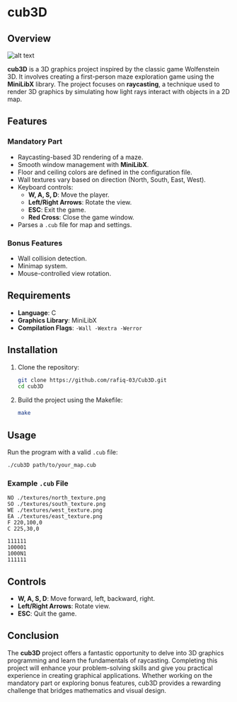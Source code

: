 # cub3D

## Overview

![alt text](./assets/textures/cub3D.png)

**cub3D** is a 3D graphics project inspired by the classic game Wolfenstein 3D. It involves creating a first-person maze exploration game using the **MiniLibX** library. The project focuses on **raycasting**, a technique used to render 3D graphics by simulating how light rays interact with objects in a 2D map.

## Features

### Mandatory Part

- Raycasting-based 3D rendering of a maze.
- Smooth window management with **MiniLibX**.
- Floor and ceiling colors are defined in the configuration file.
- Wall textures vary based on direction (North, South, East, West).
- Keyboard controls:
  - **W, A, S, D**: Move the player.
  - **Left/Right Arrows**: Rotate the view.
  - **ESC**: Exit the game.
  - **Red Cross**: Close the game window.
- Parses a `.cub` file for map and settings.

### Bonus Features

- Wall collision detection.
- Minimap system.
- Mouse-controlled view rotation.

## Requirements

- **Language**: C
- **Graphics Library**: MiniLibX
- **Compilation Flags**: `-Wall -Wextra -Werror`

## Installation

1. Clone the repository:
   ```bash
   git clone https://github.com/rafiq-03/Cub3D.git
   cd cub3D
   ```
2. Build the project using the Makefile:
   ```bash
   make
   ```

## Usage

Run the program with a valid `.cub` file:

```bash
./cub3D path/to/your_map.cub
```

### Example `.cub` File

```
NO ./textures/north_texture.png
SO ./textures/south_texture.png
WE ./textures/west_texture.png
EA ./textures/east_texture.png
F 220,100,0
C 225,30,0

111111
100001
1000N1
111111
```

## Controls

- **W, A, S, D**: Move forward, left, backward, right.
- **Left/Right Arrows**: Rotate view.
- **ESC**: Quit the game.

## Conclusion

The **cub3D** project offers a fantastic opportunity to delve into 3D graphics programming and learn the fundamentals of raycasting. Completing this project will enhance your problem-solving skills and give you practical experience in creating graphical applications. Whether working on the mandatory part or exploring bonus features, cub3D provides a rewarding challenge that bridges mathematics and visual design.

